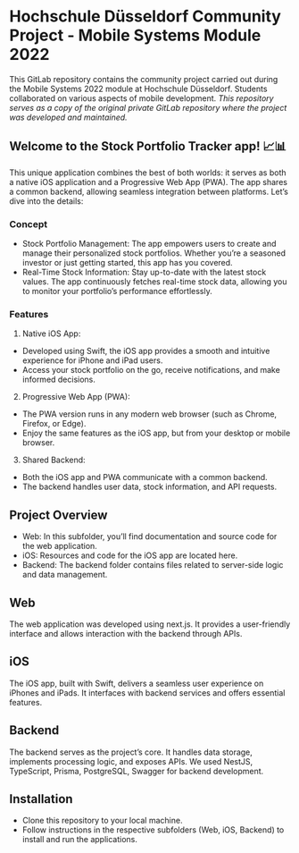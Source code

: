 # Hochschule Düsseldorf Community Project - Mobile Systems Module 2022
This GitLab repository contains the community project carried out during the Mobile Systems 2022 module at Hochschule Düsseldorf. Students collaborated on various aspects of mobile development. 
*This repository serves as a copy of the original private GitLab repository where the project was developed and maintained.*

## Welcome to the Stock Portfolio Tracker app! 📈📊

This unique application combines the best of both worlds: it serves as both a native iOS application and a Progressive Web App (PWA). The app shares a common backend, allowing seamless integration between platforms. Let’s dive into the details:

### Concept
- Stock Portfolio Management: The app empowers users to create and manage their personalized stock portfolios. Whether you’re a seasoned investor or just getting started, this app has you covered.
- Real-Time Stock Information: Stay up-to-date with the latest stock values. The app continuously fetches real-time stock data, allowing you to monitor your portfolio’s performance effortlessly.
### Features
1. Native iOS App:
- Developed using Swift, the iOS app provides a smooth and intuitive experience for iPhone and iPad users.
- Access your stock portfolio on the go, receive notifications, and make informed decisions.
2. Progressive Web App (PWA):
- The PWA version runs in any modern web browser (such as Chrome, Firefox, or Edge).
- Enjoy the same features as the iOS app, but from your desktop or mobile browser.
3. Shared Backend:
- Both the iOS app and PWA communicate with a common backend.
- The backend handles user data, stock information, and API requests.

## Project Overview
- Web: In this subfolder, you’ll find documentation and source code for the web application.
- iOS: Resources and code for the iOS app are located here.
- Backend: The backend folder contains files related to server-side logic and data management.

## Web
The web application was developed using next.js. It provides a user-friendly interface and allows interaction with the backend through APIs.

## iOS
The iOS app, built with Swift, delivers a seamless user experience on iPhones and iPads. It interfaces with backend services and offers essential features.

## Backend
The backend serves as the project’s core. It handles data storage, implements processing logic, and exposes APIs. We used NestJS, TypeScript,
Prisma, PostgreSQL, Swagger for backend development.

## Installation
- Clone this repository to your local machine.
- Follow instructions in the respective subfolders (Web, iOS, Backend) to install and run the applications.